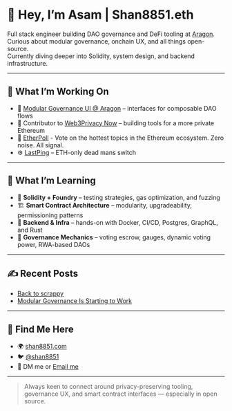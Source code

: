 # 👋 Hey, I’m Asam | Shan8851.eth

Full stack engineer building DAO governance and DeFi tooling at [Aragon](https://aragon.org).  
Curious about modular governance, onchain UX, and all things open-source.  
Currently diving deeper into Solidity, system design, and backend infrastructure.

---

## 🔨 What I’m Working On

- 🧩 [Modular Governance UI @ Aragon](https://app.aragon.org) – interfaces for composable DAO flows
- 🤝 Contributor to [Web3Privacy Now](https://github.com/web3privacy) – building tools for a more private Ethereum
- 🔮 [EtherPoll](https://ether-poll-app.vercel.app/) - Vote on the hottest topics in the Ethereum ecosystem. Zero noise. All signal.
- ⚙️ [LastPing](https://github.com/shan8851/last-ping-contract) – ETH-only dead mans switch
---

## 🧠 What I’m Learning

- 🧱 **Solidity + Foundry** – testing strategies, gas optimization, and fuzzing
- 🏗 **Smart Contract Architecture** – modularity, upgradeability, permissioning patterns
- 🧰 **Backend & Infra** – hands-on with Docker, CI/CD, Postgres, GraphQL, and Rust
- 🧬 **Governance Mechanics** – voting escrow, gauges, dynamic voting power, RWA-based DAOs

---

## ✍️ Recent Posts

- [Back to scrappy](https://www.shan8851.com/blog/back-to-scrappy)
- [Modular Governance Is Starting to Work](https://shan8851.com/blog/modular-governance)

---

## 🔗 Find Me Here

- 🌍 [shan8851.com](https://shan8851.com)
- 🐦 [@shan8851](https://x.com/shan8851)
- 💌 DM me or [Email me](mailto:asamshans456@gmail.com?subject=Let's%20Connect)

---

> Always keen to connect around privacy-preserving tooling, governance UX, and smart contract interfaces — especially in open source.
